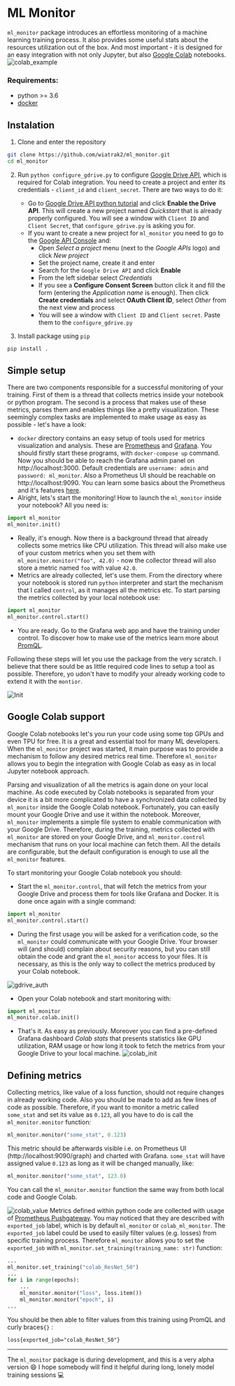 # ML Monitor
`ml_monitor` package introduces an effortless monitoring of a machine learning training process. It also provides some useful stats about the resources utilization out of the box. And most important - it is designed for an easy integration with not only Jupyter, but also [Google Colab](https://colab.research.google.com) notebooks.
![colab_example](https://github.com/wiatrak2/ml_monitoring/blob/master/docs/gifs/loss.gif?raw=true)
### Requirements:
* python >= 3.6
* [docker](https://www.docker.com)
## Instalation
1. Clone and enter the repository
```bash
git clone https://github.com/wiatrak2/ml_monitor.git
cd ml_monitor
```
2. Run `python configure_gdrive.py` to configure [Google Drive API](developers.google.com/drive/api/), which is required for Colab integration. You need to create a project and enter its credentials - `client_id` and `client_secret`. There are two ways to do it:
	* Go to [Google Drive API python tutorial](https://developers.google.com/drive/api/v3/quickstart/python) and click **Enable the Drive API**. This will create a new project named *Quickstart* that is already properly configured. You will see a window with `Client ID` and `Client Secret`, that `configure_gdrive.py` is asking you for.
	* If you want to create a new project for `ml_monitor` you need to go to the [Google API Console](https://console.developers.google.com/) and:
		* Open *Select a project*  menu (next to the *Google APIs* logo) and click *New project*
		* Set the project name, create it and enter
		* Search for the `Google Drive API` and click **Enable**
		* From the left sidebar select *Credentials*
		* If you see a **Configure Consent Screen** button click it and fill the form (entering the *Application name* is enough). Then click **Create credentials** and select **OAuth Client ID**, select *Other* from the next view and process
		* You will see a window with `Client ID` and `Client secret`. Paste them to the `configure_gdrive.py`

3. Install package using `pip`
```bash
pip install .
```
## Simple setup
There are two components responsible for a successful monitoring of your training. First of them is a thread that collects metrics inside your notebook or python program. The second is a process that makes use of these metrics, parses them and enables things like a pretty visualization. These seemingly complex tasks are implemented to make usage as easy as possible - let's have a look:
* `docker` directory contains an easy setup of tools used for metrics visualization and analysis. These are [Prometheus](https://prometheus.io) and [Grafana](https://grafana.com). You should firstly start these programs, with `docker-compose up` command. Now you should be able to reach the Grafana admin panel on http://localhost:3000. Default credentials are `username: admin` and `password: ml_monitor`. Also a Prometheus UI should be reachable on http://localhost:9090. You can learn some basics about the Prometheus and it's features [here](https://prometheus.io/docs/prometheus/latest/getting_started/).
* Alright, lets's start the monitoring! How to launch the `ml_monitor` inside your notebook? All you need is:
```python
import ml_monitor
ml_monitor.init()
```
* Really, it's enough. Now there is a background thread that already collects some metrics like CPU utilization. This thread will also make use of your custom metrics when you set them with `ml_monitor.monitor("foo", 42.0)` - now the collector thread will also store a metric named `foo` with value `42.0`.
* Metrics are already collected, let's use them. From the directory where your notebook is stored run `python` interpreter and start the mechanism that I called `control`, as it manages all the metrics etc. To start parsing the metrics collected by your local notebook use:
```python
import ml_monitor
ml_monitor.control.start()
```
* You are ready. Go to the Grafana web app and have the training under control. To discover how to make use of the metrics learn more about [PromQL](https://prometheus.io/docs/prometheus/latest/querying/basics/).

Following these steps will let you use the package from the very scratch. I believe that there sould be as little required code lines to setup a tool as possible. Therefore, yo udon't have to modify your already working code to extend it with the `montior`.

![Init](https://github.com/wiatrak2/ml_monitoring/blob/master/docs/gifs/init.gif?raw=true)
## Google Colab support
Google Colab notebooks let's you run your code using some top GPUs and even TPU for free. It is a great and essential tool for many ML developers. When the `ml_monitor` project was started, it main purpose was to provide a mechanism to follow any desired metrics real time. Therefore `ml_monitor` allows you to begin the integration with Google Colab as easy as in local Jupyter notebook approach.

Parsing and visualization of all the  metrics is again done on your local machine. As code executed by Colab notebooks is separated from your device it is a bit more complicated to have a synchronized data collected by `ml_monitor` inside the Google Colab notebook. Fortunately, you can easily mount your Google Drive and use it within the notebook. Moreover, `ml_monitor` implements a simple file system to enable communication with your Google Drive. Therefore, during the training, metrics collected with `ml_monitor` are stored on your Google Drive, and `ml_monitor.control` mechanism that runs on your local machine can fetch them. All the details are configurable, but the default configuration is enough to use all the `ml_monitor` features.

To start monitoring your Google Colab notebook you should:
* Start the `ml_monitor.control`, that will fetch the metrics from your Google Drive and process them for tools like Grafana and Docker. It is done once again with a single command:
 ```python
import ml_monitor
ml_monitor.control.start()
```
* During the first usage you will be asked for a verification code, so the `ml_monitor` could communicate with your Google Drive. Your browser will (and should) complain about security reasons, but you can still obtain the code and grant the `ml_monitor`  access to your files. It is necessary, as this is the only way to collect the metrics produced by your Colab notebook.

![gdrive_auth](https://github.com/wiatrak2/ml_monitoring/blob/master/docs/gifs/gdrive_auth.gif?raw=true)
* Open your Colab notebook and start monitoring with:
 ```python
import ml_monitor
ml_monitor.colab.init()
```
* That's it. As easy as previously. Moreover you can find a pre-defined Grafana dashboard *Colab stats* that presents statistics like GPU utilization, RAM usage or how long it took to fetch the metrics from your Google Drive to your local machine.
![colab_init](https://github.com/wiatrak2/ml_monitoring/blob/master/docs/gifs/colab_init.gif?raw=true)
## Defining metrics
Collecting metrics, like value of a loss function, should not require changes in already working code. Also you should be made to add as few lines of code as possible. Therefore, if you want to monitor a metric called `some_stat` and set its value as `0.123`, all you have to do is call the `ml_monitor.monitor` function:
```python
ml_monitor.monitor("some_stat", 0.123)
```
This metric should be afterwards visible i.e. on Prometheus UI (http://localhost:9090/graph) and charted with Grafana. `some_stat` will have assigned value `0.123` as long as it will be changed manually, like:
```python
ml_monitor.monitor("some_stat", 123.0)
```
You can call the `ml_monitor.monitor` function the same way from both local code and Google Colab.

![colab_value](https://github.com/wiatrak2/ml_monitoring/blob/master/docs/gifs/colab_value.gif?raw=true)
Metrics defined within python code are collected with usage of [Prometheus Pushgateway](https://github.com/prometheus/pushgateway). You may noticed that they are described with `exported_job` label, which is by default `ml_monitor` or `colab_ml_monitor`. The `exported_job` label could be used to easily filter values (e.g. losses) from specific training process. Therefore `ml_monitor` allows you to set the `exported_job` with `ml_monitor.set_training(training_name: str)` function:
```python
...
ml_monitor.set_training("colab_ResNet_50")
...
for i in range(epochs):
	...
	ml_monitor.monitor("loss", loss.item())
	ml_monitor.monitor("epoch", i)
...
```
You should be then able to filter values from this training using PromQL and curly braces`{}` :
```
loss{exported_job="colab_ResNet_50"}
```
___
The `ml_monitor` package is during development, and this is a very alpha version :smile: I hope somebody will find it helpful during long, lonely model training sessions :computer: